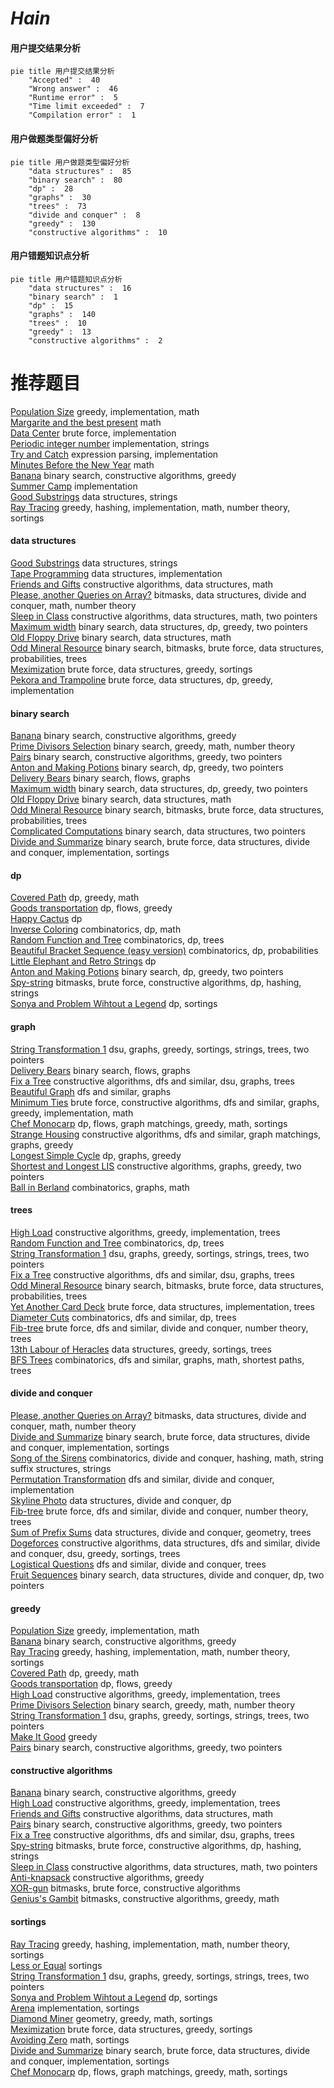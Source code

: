 # _Hain_
<!-- tabs:start -->
#### **用户提交结果分析**

```mermaid
pie title 用户提交结果分析
    "Accepted" :  40
    "Wrong answer" :  46
    "Runtime error" :  5
    "Time limit exceeded" :  7
    "Compilation error" :  1
```
#### **用户做题类型偏好分析**

```mermaid
pie title 用户做题类型偏好分析
    "data structures" :  85
    "binary search" :  80
    "dp" :  28
    "graphs" :  30
    "trees" :  73
    "divide and conquer" :  8
    "greedy" :  130
    "constructive algorithms" :  10
```
#### **用户错题知识点分析**

```mermaid
pie title 用户错题知识点分析
    "data structures" :  16
    "binary search" :  1
    "dp" :  15
    "graphs" :  140
    "trees" :  10
    "greedy" :  13
    "constructive algorithms" :  2
```
<!-- tabs:end -->
# 推荐题目
[Population Size](http://codeforces.com/problemset/problem/416/D)		greedy,
                        implementation,
                        math		  
[Margarite and the best present](http://codeforces.com/problemset/problem/1080/B)		math		  
[Data Center](http://codeforces.com/problemset/problem/1250/F)		brute force,
                        implementation		  
[Periodic integer number](http://codeforces.com/problemset/problem/1219/C)		implementation,
                        strings		  
[Try and Catch](http://codeforces.com/problemset/problem/195/C)		expression parsing,
                        implementation		  
[Minutes Before the New Year](http://codeforces.com/problemset/problem/1283/A)		math		  
[Banana](http://codeforces.com/problemset/problem/335/A)		binary search,
                        constructive algorithms,
                        greedy		  
[Summer Camp](http://codeforces.com/problemset/problem/672/A)		implementation		  
[Good Substrings](http://codeforces.com/problemset/problem/271/D)		data structures,
                        strings		  
[Ray Tracing](http://codeforces.com/problemset/problem/724/C)		greedy,
                        hashing,
                        implementation,
                        math,
                        number theory,
                        sortings		  
<!-- tabs:start -->
#### **data structures**
[Good Substrings](http://codeforces.com/problemset/problem/271/D)		data structures,
                        strings		  
[Tape Programming](http://codeforces.com/problemset/problem/238/D)		data structures,
                        implementation		  
[Friends and Gifts](http://codeforces.com/problemset/problem/1283/C)		constructive algorithms,
                        data structures,
                        math		  
[Please, another Queries on Array?](http://codeforces.com/problemset/problem/1114/F)		bitmasks,
                        data structures,
                        divide and conquer,
                        math,
                        number theory		  
[Sleep in Class](http://codeforces.com/problemset/problem/733/E)		constructive algorithms,
                        data structures,
                        math,
                        two pointers		  
[Maximum width](http://codeforces.com/problemset/problem/1492/C)		binary search,
                        data structures,
                        dp,
                        greedy,
                        two pointers		  
[Old Floppy Drive](http://codeforces.com/problemset/problem/1490/G)		binary search,
                        data structures,
                        math		  
[Odd Mineral Resource](http://codeforces.com/problemset/problem/1479/D)		binary search,
                        bitmasks,
                        brute force,
                        data structures,
                        probabilities,
                        trees		  
[Meximization](http://codeforces.com/problemset/problem/1497/A)		brute force,
                        data structures,
                        greedy,
                        sortings		  
[Pekora and Trampoline](http://codeforces.com/problemset/problem/1491/C)		brute force,
                        data structures,
                        dp,
                        greedy,
                        implementation		  
#### **binary search**
[Banana](http://codeforces.com/problemset/problem/335/A)		binary search,
                        constructive algorithms,
                        greedy		  
[Prime Divisors Selection](http://codeforces.com/problemset/problem/1468/L)		binary search,
                        greedy,
                        math,
                        number theory		  
[Pairs](http://codeforces.com/problemset/problem/1463/D)		binary search,
                        constructive algorithms,
                        greedy,
                        two pointers		  
[Anton and Making Potions](http://codeforces.com/problemset/problem/734/C)		binary search,
                        dp,
                        greedy,
                        two pointers		  
[Delivery Bears](http://codeforces.com/problemset/problem/653/D)		binary search,
                        flows,
                        graphs		  
[Maximum width](http://codeforces.com/problemset/problem/1492/C)		binary search,
                        data structures,
                        dp,
                        greedy,
                        two pointers		  
[Old Floppy Drive](http://codeforces.com/problemset/problem/1490/G)		binary search,
                        data structures,
                        math		  
[Odd Mineral Resource](http://codeforces.com/problemset/problem/1479/D)		binary search,
                        bitmasks,
                        brute force,
                        data structures,
                        probabilities,
                        trees		  
[Complicated Computations](http://codeforces.com/problemset/problem/1436/E)		binary search,
                        data structures,
                        two pointers		  
[Divide and Summarize](http://codeforces.com/problemset/problem/1461/D)		binary search,
                        brute force,
                        data structures,
                        divide and conquer,
                        implementation,
                        sortings		  
#### **dp**
[Covered Path](http://codeforces.com/problemset/problem/534/B)		dp,
                        greedy,
                        math		  
[Goods transportation](http://codeforces.com/problemset/problem/724/E)		dp,
                        flows,
                        greedy		  
[Happy Cactus](http://codeforces.com/problemset/problem/1268/E)		dp		  
[Inverse Coloring](http://codeforces.com/problemset/problem/1027/E)		combinatorics,
                        dp,
                        math		  
[Random Function and Tree](http://codeforces.com/problemset/problem/482/D)		combinatorics,
                        dp,
                        trees		  
[Beautiful Bracket Sequence (easy version)](http://codeforces.com/problemset/problem/1264/D1)		combinatorics,
                        dp,
                        probabilities		  
[Little Elephant and Retro Strings](http://codeforces.com/problemset/problem/204/D)		dp		  
[Anton and Making Potions](http://codeforces.com/problemset/problem/734/C)		binary search,
                        dp,
                        greedy,
                        two pointers		  
[Spy-string](http://codeforces.com/problemset/problem/1360/F)		bitmasks,
                        brute force,
                        constructive algorithms,
                        dp,
                        hashing,
                        strings		  
[Sonya and Problem Wihtout a Legend](http://codeforces.com/problemset/problem/713/C)		dp,
                        sortings		  
#### **graph**
[String Transformation 1](https://codeforces.com/contest/1384/problem/C)		dsu,
                        graphs,
                        greedy,
                        sortings,
                        strings,
                        trees,
                        two pointers		  
[Delivery Bears](http://codeforces.com/problemset/problem/653/D)		binary search,
                        flows,
                        graphs		  
[Fix a Tree](https://codeforces.com/contest/699/problem/D)		constructive algorithms,
                        dfs and similar,
                        dsu,
                        graphs,
                        trees		  
[Beautiful Graph](http://codeforces.com/problemset/problem/1093/D)		dfs and similar,
                        graphs		  
[Minimum Ties](http://codeforces.com/problemset/problem/1487/C)		brute force,
                        constructive algorithms,
                        dfs and similar,
                        graphs,
                        greedy,
                        implementation,
                        math		  
[Chef Monocarp](http://codeforces.com/problemset/problem/1437/C)		dp,
                        flows,
                        graph matchings,
                        greedy,
                        math,
                        sortings		  
[Strange Housing](http://codeforces.com/problemset/problem/1470/D)		constructive algorithms,
                        dfs and similar,
                        graph matchings,
                        graphs,
                        greedy		  
[Longest Simple Cycle](http://codeforces.com/problemset/problem/1476/C)		dp,
                        graphs,
                        greedy		  
[Shortest and Longest LIS](http://codeforces.com/problemset/problem/1304/D)		constructive algorithms,
                        graphs,
                        greedy,
                        two pointers		  
[Ball in Berland](http://codeforces.com/problemset/problem/1475/C)		combinatorics,
                        graphs,
                        math		  
#### **trees**
[High Load](http://codeforces.com/problemset/problem/827/B)		constructive algorithms,
                        greedy,
                        implementation,
                        trees		  
[Random Function and Tree](http://codeforces.com/problemset/problem/482/D)		combinatorics,
                        dp,
                        trees		  
[String Transformation 1](https://codeforces.com/contest/1384/problem/C)		dsu,
                        graphs,
                        greedy,
                        sortings,
                        strings,
                        trees,
                        two pointers		  
[Fix a Tree](https://codeforces.com/contest/699/problem/D)		constructive algorithms,
                        dfs and similar,
                        dsu,
                        graphs,
                        trees		  
[Odd Mineral Resource](http://codeforces.com/problemset/problem/1479/D)		binary search,
                        bitmasks,
                        brute force,
                        data structures,
                        probabilities,
                        trees		  
[Yet Another Card Deck](http://codeforces.com/problemset/problem/1511/C)		brute force,
                        data structures,
                        implementation,
                        trees		  
[Diameter Cuts](http://codeforces.com/problemset/problem/1499/F)		combinatorics,
                        dfs and similar,
                        dp,
                        trees		  
[Fib-tree](http://codeforces.com/problemset/problem/1491/E)		brute force,
                        dfs and similar,
                        divide and conquer,
                        number theory,
                        trees		  
[13th Labour of Heracles](http://codeforces.com/problemset/problem/1466/D)		data structures,
                        greedy,
                        sortings,
                        trees		  
[BFS Trees](http://codeforces.com/problemset/problem/1495/D)		combinatorics,
                        dfs and similar,
                        graphs,
                        math,
                        shortest paths,
                        trees		  
#### **divide and conquer**
[Please, another Queries on Array?](http://codeforces.com/problemset/problem/1114/F)		bitmasks,
                        data structures,
                        divide and conquer,
                        math,
                        number theory		  
[Divide and Summarize](http://codeforces.com/problemset/problem/1461/D)		binary search,
                        brute force,
                        data structures,
                        divide and conquer,
                        implementation,
                        sortings		  
[Song of the Sirens](http://codeforces.com/problemset/problem/1466/G)		combinatorics,
                        divide and conquer,
                        hashing,
                        math,
                        string suffix structures,
                        strings		  
[Permutation Transformation](http://codeforces.com/problemset/problem/1490/D)		dfs and similar,
                        divide and conquer,
                        implementation		  
[Skyline Photo](https://codeforces.com/contest/1483/problem/C)		data structures,
                        divide and conquer,
                        dp		  
[Fib-tree](http://codeforces.com/problemset/problem/1491/E)		brute force,
                        dfs and similar,
                        divide and conquer,
                        number theory,
                        trees		  
[Sum of Prefix Sums](http://codeforces.com/problemset/problem/1303/G)		data structures,
                        divide and conquer,
                        geometry,
                        trees		  
[Dogeforces](http://codeforces.com/problemset/problem/1494/D)		constructive algorithms,
                        data structures,
                        dfs and similar,
                        divide and conquer,
                        dsu,
                        greedy,
                        sortings,
                        trees		  
[Logistical Questions](http://codeforces.com/problemset/problem/566/C)		dfs and similar,
                        divide and conquer,
                        trees		  
[Fruit Sequences](http://codeforces.com/problemset/problem/1428/F)		binary search,
                        data structures,
                        divide and conquer,
                        dp,
                        two pointers		  
#### **greedy**
[Population Size](http://codeforces.com/problemset/problem/416/D)		greedy,
                        implementation,
                        math		  
[Banana](http://codeforces.com/problemset/problem/335/A)		binary search,
                        constructive algorithms,
                        greedy		  
[Ray Tracing](http://codeforces.com/problemset/problem/724/C)		greedy,
                        hashing,
                        implementation,
                        math,
                        number theory,
                        sortings		  
[Covered Path](http://codeforces.com/problemset/problem/534/B)		dp,
                        greedy,
                        math		  
[Goods transportation](http://codeforces.com/problemset/problem/724/E)		dp,
                        flows,
                        greedy		  
[High Load](http://codeforces.com/problemset/problem/827/B)		constructive algorithms,
                        greedy,
                        implementation,
                        trees		  
[Prime Divisors Selection](http://codeforces.com/problemset/problem/1468/L)		binary search,
                        greedy,
                        math,
                        number theory		  
[String Transformation 1](https://codeforces.com/contest/1384/problem/C)		dsu,
                        graphs,
                        greedy,
                        sortings,
                        strings,
                        trees,
                        two pointers		  
[Make It Good](http://codeforces.com/problemset/problem/1385/C)		greedy		  
[Pairs](http://codeforces.com/problemset/problem/1463/D)		binary search,
                        constructive algorithms,
                        greedy,
                        two pointers		  
#### **constructive algorithms**
[Banana](http://codeforces.com/problemset/problem/335/A)		binary search,
                        constructive algorithms,
                        greedy		  
[High Load](http://codeforces.com/problemset/problem/827/B)		constructive algorithms,
                        greedy,
                        implementation,
                        trees		  
[Friends and Gifts](http://codeforces.com/problemset/problem/1283/C)		constructive algorithms,
                        data structures,
                        math		  
[Pairs](http://codeforces.com/problemset/problem/1463/D)		binary search,
                        constructive algorithms,
                        greedy,
                        two pointers		  
[Fix a Tree](https://codeforces.com/contest/699/problem/D)		constructive algorithms,
                        dfs and similar,
                        dsu,
                        graphs,
                        trees		  
[Spy-string](http://codeforces.com/problemset/problem/1360/F)		bitmasks,
                        brute force,
                        constructive algorithms,
                        dp,
                        hashing,
                        strings		  
[Sleep in Class](http://codeforces.com/problemset/problem/733/E)		constructive algorithms,
                        data structures,
                        math,
                        two pointers		  
[Anti-knapsack](http://codeforces.com/problemset/problem/1493/A)		constructive algorithms,
                        greedy		  
[XOR-gun](https://codeforces.com/contest/1456/problem/B)		bitmasks,
                        brute force,
                        constructive algorithms		  
[Genius's Gambit](http://codeforces.com/problemset/problem/1492/D)		bitmasks,
                        constructive algorithms,
                        greedy,
                        math		  
#### **sortings**
[Ray Tracing](http://codeforces.com/problemset/problem/724/C)		greedy,
                        hashing,
                        implementation,
                        math,
                        number theory,
                        sortings		  
[Less or Equal](http://codeforces.com/problemset/problem/977/C)		sortings		  
[String Transformation 1](https://codeforces.com/contest/1384/problem/C)		dsu,
                        graphs,
                        greedy,
                        sortings,
                        strings,
                        trees,
                        two pointers		  
[Sonya and Problem Wihtout a Legend](http://codeforces.com/problemset/problem/713/C)		dp,
                        sortings		  
[Arena](http://codeforces.com/problemset/problem/1487/A)		implementation,
                        sortings		  
[Diamond Miner](https://codeforces.com/contest/1496/problem/C)		geometry,
                        greedy,
                        math,
                        sortings		  
[Meximization](http://codeforces.com/problemset/problem/1497/A)		brute force,
                        data structures,
                        greedy,
                        sortings		  
[Avoiding Zero](http://codeforces.com/problemset/problem/1427/A)		math,
                        sortings		  
[Divide and Summarize](http://codeforces.com/problemset/problem/1461/D)		binary search,
                        brute force,
                        data structures,
                        divide and conquer,
                        implementation,
                        sortings		  
[Chef Monocarp](http://codeforces.com/problemset/problem/1437/C)		dp,
                        flows,
                        graph matchings,
                        greedy,
                        math,
                        sortings		  
<!-- tabs:end -->
